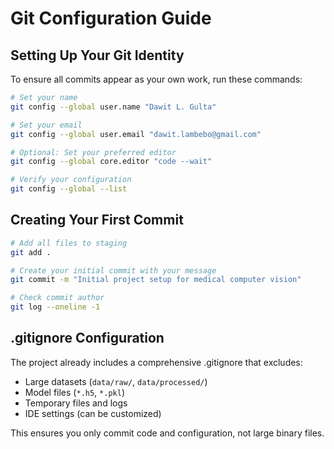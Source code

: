 # Git Configuration Guide

## Setting Up Your Git Identity

To ensure all commits appear as your own work, run these commands:

```bash
# Set your name
git config --global user.name "Dawit L. Gulta"

# Set your email
git config --global user.email "dawit.lambebo@gmail.com"

# Optional: Set your preferred editor
git config --global core.editor "code --wait"

# Verify your configuration
git config --global --list
```

## Creating Your First Commit

```bash
# Add all files to staging
git add .

# Create your initial commit with your message
git commit -m "Initial project setup for medical computer vision"

# Check commit author
git log --oneline -1
```

## .gitignore Configuration

The project already includes a comprehensive .gitignore that excludes:
- Large datasets (`data/raw/`, `data/processed/`)
- Model files (`*.h5`, `*.pkl`)
- Temporary files and logs
- IDE settings (can be customized)

This ensures you only commit code and configuration, not large binary files.
